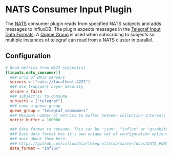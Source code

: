 # NATS Consumer Input Plugin

The [NATS](http://www.nats.io/about/) consumer plugin reads from
specified NATS subjects and adds messages to InfluxDB. The plugin expects messages
in the [Telegraf Input Data Formats](https://github.com/influxdata/telegraf/blob/master/docs/DATA_FORMATS_INPUT.md).
A [Queue Group](http://www.nats.io/documentation/concepts/nats-queueing/)
is used when subscribing to subjects so multiple instances of telegraf can read
from a NATS cluster in parallel.

## Configuration

```toml
# Read metrics from NATS subject(s)
[[inputs.nats_consumer]]
  ### urls of NATS servers
  servers = ["nats://localhost:4222"]
  ### Use Transport Layer Security
  secure = false
  ### subject(s) to consume
  subjects = ["telegraf"]
  ### name a queue group
  queue_group = "telegraf_consumers"
  ### Maximum number of metrics to buffer between collection intervals
  metric_buffer = 100000

  ### Data format to consume. This can be "json", "influx" or "graphite"
  ### Each data format has it's own unique set of configuration options, read
  ### more about them here:
  ### https://github.com/influxdata/telegraf/blob/master/docs/DATA_FORMATS_INPUT.md
  data_format = "influx"
```
